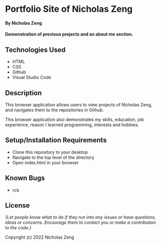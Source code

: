 # Portfolio Site of Nicholas Zeng

#### By Nicholas Zeng 

#### Demonstration of previous projects and an about me section.

## Technologies Used

* HTML
* CSS
* Github
* Visual Studio Code

## Description

This browser application allows users to view projects of Nicholas Zeng, and navigates them to the repositories in Github.

This browser application also demonstrates my skills, education, job experience, reason I learned programming, interests and hobbies. 

## Setup/Installation Requirements

* Clone this repository to your desktop
* Navigate to the top level of the directory
* Open index.html in your browser

## Known Bugs

* n/a

## License

_{Let people know what to do if they run into any issues or have questions, ideas or concerns.  Encourage them to contact you or make a contribution to the code.}_

Copyright (c) 2022 Nicholas Zeng